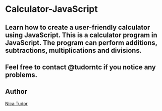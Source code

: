 # Calculator-JavaScript

Learn how to create a user-friendly calculator using JavaScript.
This is a calculator program in JavaScript. 
The program can perform additions,
subtractions, multiplications and divisions.
----------------
Feel free to contact @tudorntc if you notice any problems.
----------------
Author
----------------
[Nica Tudor](https://github.com/tudorntc)
